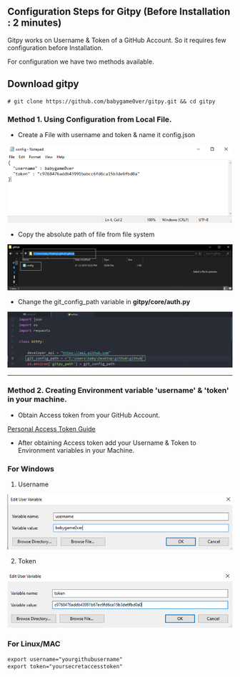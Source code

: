 ## Configuration Steps for Gitpy (Before Installation : 2 minutes)

Gitpy works on Username & Token of a GitHub Account. So it requires few configuration before Installation.

For configuration we have two methods available.

## Download gitpy

```
# git clone https://github.com/babygame0ver/gitpy.git && cd gitpy

```

### Method 1. Using Configuration from Local File.

- Create a File with username and token & name it config.json

![alt text](tests/after_install/media/file_config/1-config_file.PNG)

- Copy the absolute path of file from file system

![alt text](tests/after_install/media/file_config/2-config_file_path.png)

- Change the git_config_path variable in **gitpy/core/auth.py**

![alt text](tests/after_install/media/file_config/3-config_file_path_in_gitpy.PNG)

---

### Method 2. Creating Environment variable 'username' & 'token' in your machine.

- Obtain Access token from your GitHub Account.

[Personal Access Token Guide](https://help.github.com/en/github/authenticating-to-github/creating-a-personal-access-token-for-the-command-line)

- After obtaining Access token add your Username & Token to Environment variables in your Machine.

### For Windows

1. Username

![alt text](tests/after_install/media/env/1-adding-username.PNG)

2. Token

![alt text](tests/after_install/media/env/2-adding-token.PNG)

### For Linux/MAC

```
export username="yourgithubusername"
export token="yoursecretaccesstoken"
```
